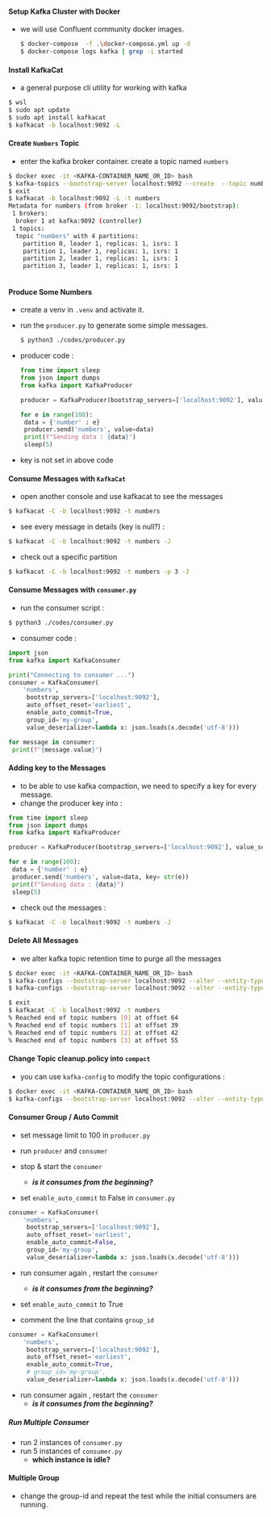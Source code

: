 #### Setup Kafka Cluster with Docker

- we will use Confluent community docker images.

  ```bash
  $ docker-compose  -f .\docker-compose.yml up -d
  $ docker-compose logs kafka | grep -i started
  ```

  

#### Install KafkaCat

- a general purpose cli utility for working with kafka

```bash
$ wsl
$ sudo apt update
$ sudo apt install kafkacat
$ kafkacat -b localhost:9092 -L
```

#### Create `Numbers` Topic

- enter the kafka broker container. create a topic named `numbers`

```bash
$ docker exec -it <KAFKA-CONTAINER_NAME_OR_ID> bash
$ kafka-topics --bootstrap-server localhost:9092 --create  --topic numbers  --partitions 4 --replication-factor 1
$ exit
$ kafkacat -b localhost:9092 -L -t numbers
Metadata for numbers (from broker -1: localhost:9092/bootstrap):
 1 brokers:
  broker 1 at kafka:9092 (controller)
 1 topics:
  topic "numbers" with 4 partitions:
    partition 0, leader 1, replicas: 1, isrs: 1
    partition 1, leader 1, replicas: 1, isrs: 1
    partition 2, leader 1, replicas: 1, isrs: 1
    partition 3, leader 1, replicas: 1, isrs: 1
    
```

#### Produce Some Numbers

- create a venv in `.venv` and activate it.

- run the `producer.py` to generate some simple messages.

  ```bash
  $ python3 ./codes/producer.py
  ```

- producer code :

  ```python
  from time import sleep
  from json import dumps
  from kafka import KafkaProducer
  
  producer = KafkaProducer(bootstrap_servers=['localhost:9092'], value_serializer=lambda x: dumps(x).encode('utf-8'))
  
  for e in range(100):
   data = {'number' : e}
   producer.send('numbers', value=data)
   print(f"Sending data : {data}")
   sleep(5)
  
  ```

- key is not set in above code 

#### Consume Messages with `KafkaCat`

- open another console and use kafkacat to see the messages

```bash
$ kafkacat -C -b localhost:9092 -t numbers
```

- see every message in details (key is null?) :

```bash
$ kafkacat -C -b localhost:9092 -t numbers -J
```

- check out a specific partition

```bash
$ kafkacat -C -b localhost:9092 -t numbers -p 3 -J
```

#### Consume Messages with `consumer.py`

- run the consumer script :

```bash
$ python3 ./codes/consumer.py
```

- consumer code :

```python
import json 
from kafka import KafkaConsumer

print("Connecting to consumer ...")
consumer = KafkaConsumer(
    'numbers',
     bootstrap_servers=['localhost:9092'],
     auto_offset_reset='earliest',
     enable_auto_commit=True,
     group_id='my-group',
     value_deserializer=lambda x: json.loads(x.decode('utf-8')))

for message in consumer:
 print(f"{message.value}")

```

#### Adding key to the Messages

- to be able to use kafka compaction, we need to specify a key for every message.
- change the producer key into :

```python
from time import sleep
from json import dumps
from kafka import KafkaProducer

producer = KafkaProducer(bootstrap_servers=['localhost:9092'], value_serializer=lambda x: dumps(x).encode('utf-8'), key_serializer=str.encode )

for e in range(100):
 data = {'number' : e}
 producer.send('numbers', value=data, key= str(e))
 print(f"Sending data : {data}")
 sleep(5)
```

- check out the messages :

```bash
$ kafkacat -C -b localhost:9092 -t numbers -J
```

#### Delete All Messages

- we alter kafka topic retention time to purge all the messages 

```bash
$ docker exec -it <KAFKA-CONTAINER_NAME_OR_ID> bash
$ kafka-configs --bootstrap-server localhost:9092 --alter --entity-type topics --entity-name numbers --add-config retention.ms=1000
$ kafka-configs --bootstrap-server localhost:9092 --alter --entity-type topics --entity-name numbers --add-config retention.ms=604800000 

$ exit
$ kafkacat -C -b localhost:9092 -t numbers
% Reached end of topic numbers [0] at offset 64
% Reached end of topic numbers [1] at offset 39
% Reached end of topic numbers [2] at offset 42
% Reached end of topic numbers [3] at offset 55
```

#### Change Topic cleanup.policy into `compact`

- you can use `kafka-config` to modify the topic configurations :

```bash
$ docker exec -it <KAFKA-CONTAINER_NAME_OR_ID> bash
$ kafka-configs --bootstrap-server localhost:9092 --alter --entity-type topics --entity-name numbers --add-config cleanup.policy=compact

```

#### Consumer Group / Auto  Commit

- set message limit to 100 in `producer.py` 
- run `producer` and `consumer`
- stop & start the `consumer` 
  - ***is it consumes from the beginning?***

- set  `enable_auto_commit`  to False in `consumer.py`

```python
consumer = KafkaConsumer(
    'numbers',
     bootstrap_servers=['localhost:9092'],
     auto_offset_reset='earliest',
     enable_auto_commit=False,
     group_id='my-group',
     value_deserializer=lambda x: json.loads(x.decode('utf-8')))
```

- run consumer again ,  restart the `consumer`
  - ***is it consumes from the beginning?***

- set  `enable_auto_commit`  to True
- comment the line that contains `group_id`

```python
consumer = KafkaConsumer(
    'numbers',
     bootstrap_servers=['localhost:9092'],
     auto_offset_reset='earliest',
     enable_auto_commit=True,
     # group_id='my-group',
     value_deserializer=lambda x: json.loads(x.decode('utf-8')))
```

- run consumer again ,  restart the `consumer`
  - ***is it consumes from the beginning?***

##### Run Multiple Consumer 

- run 2 instances of `consumer.py`
- run 5 instances of `consumer.py`
  - **which instance is idle?**

#### Multiple Group

- change the group-id and repeat the test while the initial consumers are running.